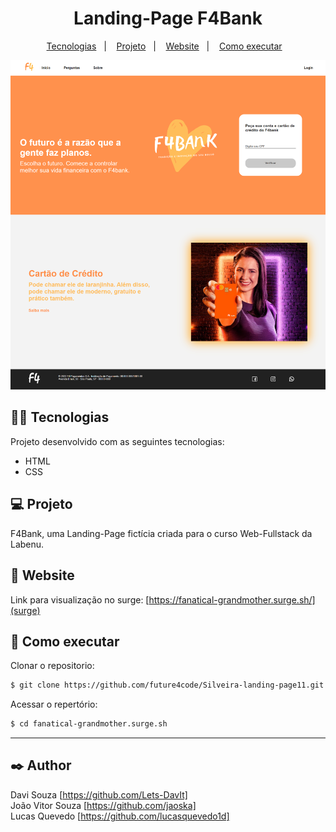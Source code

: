 <h1 align="center">Landing-Page F4Bank</h1>

<p align="center">
  <a href="#-tecnologias">Tecnologias</a>&nbsp;&nbsp;&nbsp;|&nbsp;&nbsp;&nbsp;
  <a href="#-projeto">Projeto</a>&nbsp;&nbsp;&nbsp;|&nbsp;&nbsp;&nbsp;
  <a href="#-website">Website</a>&nbsp;&nbsp;&nbsp;|&nbsp;&nbsp;&nbsp;
  <a href="#-como-executar">Como executar</a>&nbsp;&nbsp;&nbsp;
  


<p align="center"><img src='./projeto-f4bank/img/print-home.png' alt='print da landing page'></p>




## 👨‍💻 Tecnologias

Projeto desenvolvido com as seguintes tecnologias:

- HTML
- CSS

## 💻 Projeto

F4Bank, uma Landing-Page fictícia criada para o curso Web-Fullstack da Labenu.

## 📲 Website

Link para visualização no surge: [https://fanatical-grandmother.surge.sh/](surge)

## 🚀 Como executar

 Clonar o repositorio:
```bash
$ git clone https://github.com/future4code/Silveira-landing-page11.git
```
Acessar o repertório:
```bash
$ cd fanatical-grandmother.surge.sh

```
****
## ✒️ Author

Davi Souza  [https://github.com/Lets-DavIt]</br>
João Vitor Souza [https://github.com/jaoska]</br>
Lucas Quevedo [https://github.com/lucasquevedo1d] 
